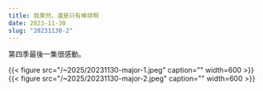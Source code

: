 ```yaml
---
title: 我果然，還是只有棒球啊
date: 2023-11-30
slug: "20231130-2"
---
```


第四季最後一集很感動。

{{< figure src="/~2025/20231130-major-1.jpeg" caption="" width=600 >}}
{{< figure src="/~2025/20231130-major-2.jpeg" caption="" width=600 >}}
